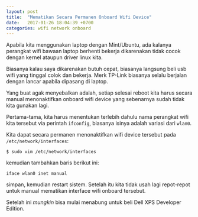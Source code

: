 ```yaml
---
layout: post
title:  "Mematikan Secara Permanen Onboard Wifi Device"
date:   2017-01-26 18:04:39 +0700
categories: wifi network onboard
---
```



Apabila kita menggunakan laptop dengan Mint/Ubuntu, ada kalanya perangkat wifi bawaan laptop berhenti bekerja dikarenakan tidak cocok dengan kernel ataupun driver linux kita.

Biasanya kalau saya dikarenakan butuh cepat, biasanya langsung beli usb wifi yang tinggal colok dan bekerja. Merk TP-Link biasanya selalu berjalan dengan lancar apabila dipasang di laptop. 

Yang buat agak menyebalkan adalah, setiap selesai reboot kita harus secara 
manual menonaktifkan onboard wifi device yang sebenarnya sudah tidak kita gunakan lagi.

Pertama-tama, kita harus menentukan terlebih dahulu nama perangkat wifi kita tersebut via perintah
`ifconfig`, biasanya isinya adalah variasi dari `wlan0`.

Kita dapat secara permanen menonaktifkan wifi device tersebut pada `/etc/network/interfaces`:

```
$ sudo vim /etc/network/interfaces
```

kemudian tambahkan baris berikut ini:

```
iface wlan0 inet manual
```

simpan, kemudian restart sistem. Setelah itu kita tidak usah lagi repot-repot untuk manual mematikan interface wifi onboard tersebut.

Setelah ini *mungkin* bisa mulai menabung untuk beli Dell XPS Developer Edition. 
